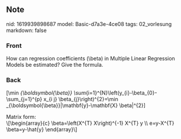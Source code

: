 ## Note
nid: 1619939898687
model: Basic-d7a3e-4ce08
tags: 02_vorlesung
markdown: false

### Front
How can regression coefficients \(\beta\) in Multiple Linear Regression Models be estimated? Give the formula.

### Back
\[\min _{\boldsymbol{\beta}}
\sum_{i=1}^{N}\left(y_{i}-\beta_{0}-\sum_{j=1}^{p} x_{i j}
\beta_{j}\right)^{2}=\min
_{\boldsymbol{\beta}}\|\mathbf{y}-\mathbf{X} \beta\|^{2}\]
<div>
  Matrix form:
</div>
<div>
  \[\begin{array}{c} \beta=\left(X^{T} X\right)^{-1} X^{T} y \\
  e=y-X^{T} \beta=y-\hat{y} \end{array}\]
</div>

